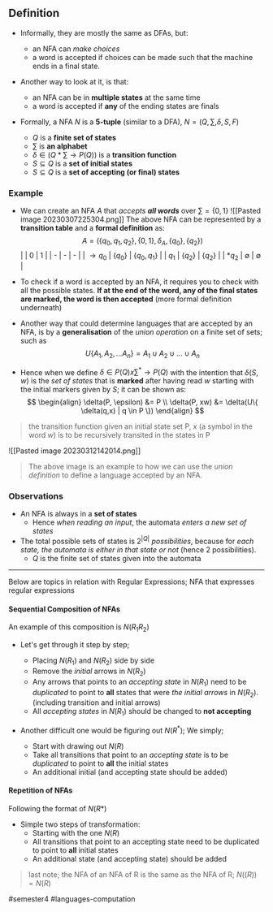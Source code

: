 ## Definition
- Informally, they are mostly the same as DFAs, but:
	- an NFA can *make choices*
	- a word is accepted if choices can be made such that the machine ends in a final state.
- Another way to look at it, is that:
	- an NFA can be in **multiple states** at the same time
	- a word is accepted if **any** of the ending states are finals

- Formally, a NFA $N$ is a **5-tuple** (similar to a DFA), $N = (Q, \sum, \delta, S, F)$
	- $Q$ is a **finite set of states**
	- $\sum$ is **an alphabet**
	- $\delta \in (Q * \sum \rightarrow P(Q))$ is a **transition function**
	- $S \subseteq Q$ is a **set of initial states**
	- $S \subseteq Q$ is a **set of accepting (or final) states**

### Example
- We can create an NFA $A$ that *accepts **all words*** over $\sum = \{ 0,1 \}$ 
![[Pasted image 20230307225304.png]]
The above NFA can be represented by a **transition table** and a **formal definition** as:
$$
A = (\{ q_{0}, q_{1}, q_{2} \}, \{ 0,1 \}, \delta_{A}, \{ q_{0} \}, \{ q_{2} \})
$$
| | 0 | 1 |
| - | - | - |
| $\rightarrow q_{0}$ | $\{q_{0}\}$ | $\{ q_{0}, q_{1} \}$ |
| $q_{1}$ | $\{ q_{2} \}$ | $\{ q_{2} \}$ |
| $*q_{2}$ | $\emptyset$ | $\emptyset$ |

- To check if a word is accepted by an NFA, it requires you to check with all the possible states. **If at the end of the word, any of the final states are marked, the word is then accepted** (more formal definition underneath)

- Another way that could determine languages that are accepted by an NFA, is by a **generalisation** of the *union operation* on a finite set of sets; such as
$$
U\{ A_{1}, A_{2}, \dots A_{n} \} = A_{1} \cup A_{2} \cup \dots \cup A_{n}
$$

- Hence when we define $\delta \in P(Q) x \sum^{*} \rightarrow P(Q)$ with the intention that $\delta(S,w)$ is the *set of states* that is **marked** after having read $w$ starting with the initial markers given by $S$; it can be shown as:
$$
\begin{align}
\delta(P, \epsilon) &= P \\
\delta(P, xw) &= \delta(U\{ \delta(q,x) | q \in P \})
\end{align}
$$
> the transition function given an initial state set P, $x$ (a symbol in the word $w$) is to be recursively transited in the states in P

![[Pasted image 20230312142014.png]]
> The above image is an example to how we can use the *union definition* to define a language accepted by an NFA.

### Observations
- An NFA is always in a **set of states**
	- Hence *when reading an input*, the automata *enters a new set of states*
- The total possible sets of states is $2^{|Q|}$ *possibilities*, because for *each state, the automata is either in that state or not* (hence 2 possibilities). 
	- $Q$ is the finite set of states given into the automata

---
Below are topics in relation with Regular Expressions;  NFA that expresses regular expressions

#### Sequential Composition of NFAs
An example of this composition is $N(R_{1}R_{2})$

- Let's get through it step by step; 
	- Placing $N(R_{1})$ and $N(R_{2})$ side by side
	- Remove the *initial* arrows in $N(R_{2})$
	- Any arrows that points to an *accepting state* in $N(R_{1})$ need to be *duplicated* to point to **all** states that were *the initial arrows* in $N(R_{2})$. (including transition and initial arrows)
	- All *accepting states* in $N(R_{1})$ should be changed to **not accepting**

- Another difficult one would be figuring out $N(R^{*})$; We simply;
	- Start with drawing out $N(R)$
	- Take all transitions that point to an *accepting state* is to be *duplicated* to point to **all** the initial states
	- An additional initial (and accepting state should be added)

#### Repetition of NFAs
Following the format of $N(R*)$

- Simple two steps of transformation:
	- Starting with the one $N(R)$
	- All transitions that point to an accepting state need to be duplicated to point to **all** initial states
	- An additional state (and accepting state) should be added

> last note; the NFA of an NFA of R is the same as  the NFA of R;
> 	$N((R)) = N(R)$

#semester4 #languages-computation 